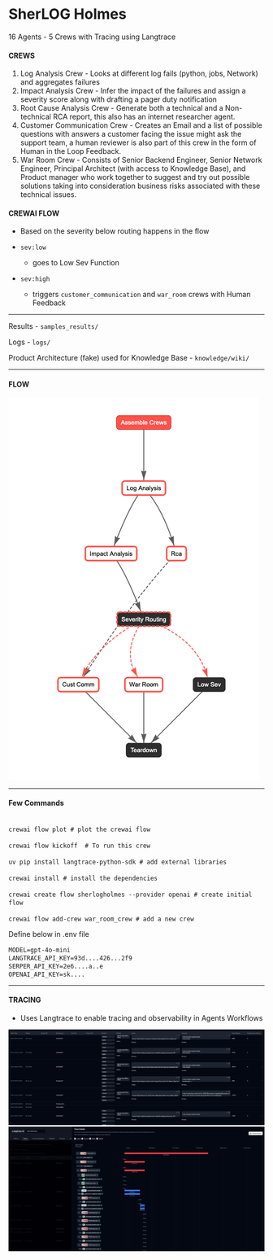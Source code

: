 # SherLOG Holmes

16 Agents - 5 Crews with Tracing using Langtrace

#### CREWS
1. Log Analysis Crew - Looks at different log fails (python, jobs, Network) and aggregates failures
2. Impact Analysis Crew - Infer the impact of the failures and assign a severity score along with drafting a pager duty notification
3. Root Cause Analysis Crew - Generate both a technical and a Non-technical RCA report, this also has an internet researcher agent.
4. Customer Communication Crew - Creates an Email and a list of possible questions with answers a customer facing the issue might ask the support team, a human reviewer is also part of this crew in the form of Human in the Loop Feedback. 
5. War Room Crew - Consists of Senior Backend Engineer, Senior Network Engineer, Principal Architect (with access to Knowledge Base), and Product manager who work together to suggest and try out possible solutions taking into consideration business risks associated with these technical issues. 

#### CREWAI FLOW
- Based on the severity below routing happens in the flow 

- `sev:low`
  -  goes to Low Sev Function

- `sev:high`
  - triggers `customer_communication` and `war_room` crews with Human Feedback 

---

Results - `samples_results/`

Logs - `logs/`

Product Architecture (fake) used for Knowledge Base - `knowledge/wiki/`

---

#### FLOW

![alt text](sample_results/crewai-flow.png "SherLOGHolmes Flow")

---

#### Few Commands 

```shell

crewai flow plot # plot the crewai flow

crewai flow kickoff  # To run this crew

uv pip install langtrace-python-sdk # add external libraries

crewai install # install the dependencies

crewai create flow sherlogholmes --provider openai # create initial flow

crewai flow add-crew war_room_crew # add a new crew
```


Define below in .env file

```
MODEL=gpt-4o-mini
LANGTRACE_API_KEY=93d....426...2f9
SERPER_API_KEY=2e6....a..e
OPENAI_API_KEY=sk....
```
---

#### TRACING
- Uses Langtrace to enable tracing and observability in Agents Workflows

![alt text](sample_results/langtrace1.png "langtrace")
![alt text](sample_results/langtrace2.png "langtrace")